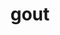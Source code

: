 ---
category: 4-letters
denotation: null
name: gout
reference_link: https://www.etymonline.com/word/gout
root_language: null
root_name: null
title: gout
type: free
word_sums:
- respelling: gout
  sum: 'Gout + '
---
